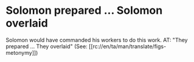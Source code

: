 # Solomon prepared ... Solomon overlaid

Solomon would have commanded his workers to do this work. AT: "They prepared ... They overlaid" (See: [[rc://en/ta/man/translate/figs-metonymy]])

